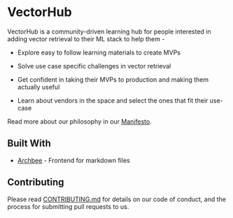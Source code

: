 # VectorHub

VectorHub is a community-driven learning hub for people interested in adding vector retrieval to their ML stack to help them -

* Explore easy to follow learning materials to create MVPs

* Solve use case specific challenges in vector retrieval

* Get confident in taking their MVPs to production and making them actually useful

* Learn about vendors in the space and select the ones that fit their use-case

Read more about our philosophy in our [Manifesto](manifesto.md).

## Built With

* [Archbee](https://www.archbee.com/) - Frontend for markdown files

## Contributing

Please read [CONTRIBUTING.md](docs/contributing/readme.md) for details on our code of conduct, and the process for submitting pull requests to us.
